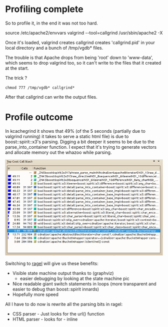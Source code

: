 # Profiling complete

So to profile it, in the end it was not too hard.

  source /etc/apache2/envvars
  valgrind --tool=callgrind /usr/sbin/apache2 -X

Once it's loaded, valgrind creates callgrind creates 'callgrind.pid' in your local directory and a bunch of /tmp/vgdb* files.

The trouble is that Apache drops from being 'root' down to 'www-data', which seems to drop valgrind too, so it can't write to the files that it created at the start.

The trick ?

    chmod 777 /tmp/vgdb* callgrind*

After that callgrind can write the output files.

# Profile outcome

In kcachegrind it shows that 49% (of the 5 seconds (partially due to valgrind running) it takes to serve a static html file) is due to boost::spirit::x3's parsing. Digging a bit deeper it seems to be due to the parse_into_container function. I expect that it's trying to generate vectors and allocate memory out the whazoo while parsing.

![kcachegrind output](https://github.com/matiu2/cdnalizer/blob/master/blog/Selection_117.png?raw=true)

Switching to [ragel](http://www.colm.net/open-source/ragel/) will give us these benefits:

 * Visible state machine output thanks to (graphviz)
   + easier debugging by looking at the state machine pic
 * Nice readable giant switch statements in loops (more transparent and easier to debug than boost::spirit innards)
 * Hopefully more speed

All I have to do now is rewrite all the parsing bits in ragel:

 * CSS parser - Just looks for the url() function
 * HTML parser - looks for <tags with_attributes="true"> 
               - inline <style> tags
               - inline <script language="text/javascript"> tags
               - style attribute (where it switches to the CSS parser)
               - onClick, etc attributes (where it switches to the JS parser)
 * JS parser - just searches for "strings" and assumes the whole string is a path to be replaced.

Everything related to JS doesn't exist in any form yet..

Luckily I have a good amount of tests already written.
